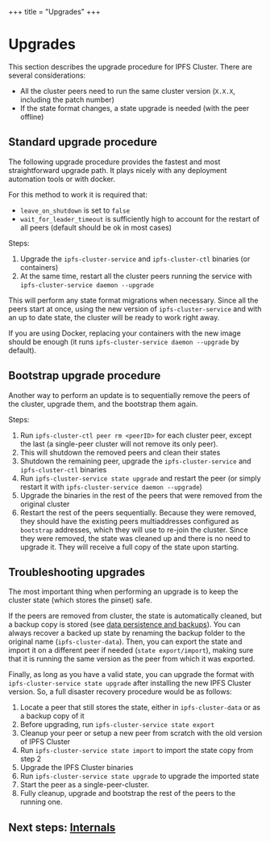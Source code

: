 +++
title = "Upgrades"
+++

# Upgrades

This section describes the upgrade procedure for IPFS Cluster. There are several considerations:

* All the cluster peers need to run the same cluster version (`X.X.X`, including the patch number)
* If the state format changes, a state upgrade is needed (with the peer offline)

## Standard upgrade procedure

The following upgrade procedure provides the fastest and most straightforward upgrade path. It plays nicely with
any deployment automation tools or with docker.

For this method to work it is required that:

* `leave_on_shutdown` is set to `false`
* `wait_for_leader_timeout` is sufficiently high to account for the restart of all peers (default should be ok in most cases)

Steps:

1. Upgrade the `ipfs-cluster-service` and `ipfs-cluster-ctl` binaries (or containers)
2. At the same time, restart all the cluster peers running the service with `ipfs-cluster-service daemon --upgrade`

This will perform any state format migrations when necessary. Since all the peers start at once, using the new version of `ipfs-cluster-service` and with an up to date state, the cluster will be ready to work right away.

If you are using Docker, replacing your containers with the new image should be enough (it runs `ipfs-cluster-service daemon --upgrade` by default).

## Bootstrap upgrade procedure

Another way to perform an update is to sequentially remove the peers of the cluster, upgrade them, and the bootstrap them again.

Steps:

1. Run `ipfs-cluster-ctl peer rm <peerID>` for each cluster peer, except the last (a single-peer cluster will not remove its only peer).
2. This will shutdown the removed peers and clean their states
3. Shutdown the remaining peer, upgrade the `ipfs-cluster-service` and `ipfs-cluster-ctl` binaries
4. Run `ipfs-cluster-service state upgrade` and restart the peer (or simply restart it with `ipfs-cluster-service daemon --upgrade`)
5. Upgrade the binaries in the rest of the peers that were removed from the original cluster
6. Restart the rest of the peers sequentially. Because they were removed, they should have the existing peers multiaddresses configured as `bootstrap` addresses, which they will use to re-join the cluster. Since they were removed, the state was cleaned up and there is no need to upgrade it. They will receive a full copy of the state upon starting.

## Troubleshooting upgrades

The most important thing when performing an upgrade is to keep the cluster state (which stores the pinset) safe.

If the peers are removed from cluster, the state is automatically cleaned, but a backup copy is stored (see [data persistence and backups](/documentation/deployment/#data-persistence-and-backups)). You can always recover a backed up state by renaming the backup folder to the original name (`ipfs-cluster-data`). Then, you can export the state and import it on a different peer if needed (`state export/import`), making sure that it is running the same version as the peer from which it was exported.

Finally, as long as you have a valid state, you can upgrade the format with `ipfs-cluster-service state upgrade` after installing the new IPFS Cluster version. So, a full disaster recovery procedure would be as follows:

  1. Locate a peer that still stores the state, either in `ipfs-cluster-data` or as a backup copy of it
  2. Before upgrading, run `ipfs-cluster-service state export`
  3. Cleanup your peer or setup a new peer from scratch with the old version of IPFS Cluster
  4. Run `ipfs-cluster-service state import` to import the state copy from step 2
  5. Upgrade the IPFS Cluster binaries
  6. Run `ipfs-cluster-service state upgrade` to upgrade the imported state
  7. Start the peer as a single-peer-cluster.
  8. Fully cleanup, upgrade and bootstrap the rest of the peers to the running one.


## Next steps: [Internals](/documentation/internals)

